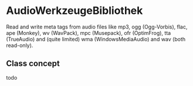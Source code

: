 # AudioWerkzeugeBibliothek

Read and write meta tags from audio files like mp3, ogg (Ogg-Vorbis), flac, ape (Monkey), 
wv (WavPack), mpc (Musepack), ofr (OptimFrog), tta (TrueAudio) and (quite limited)
wma (WindowsMediaAudio) and wav (both read-only).

## Class concept

todo
